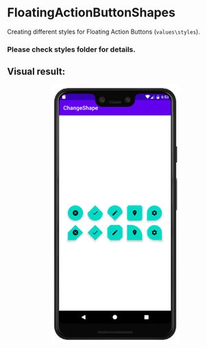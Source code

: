 # FloatingActionButtonShapes

Creating different styles for Floating Action Buttons (```values\styles```).

### Please check styles folder for details.

## Visual result:
<p align = "center">
<img src="/images/01.png" width="300">
</p>
